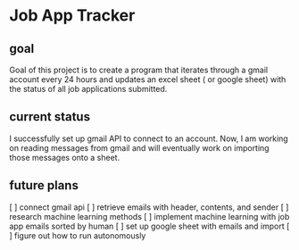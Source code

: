 # Job App Tracker
## goal
Goal of this project is to create a program that iterates through a gmail account every 24 hours and updates an excel sheet ( or google sheet) with the status of all job applications submitted. 

## current status

I successfully set up gmail API to connect to an account. Now, I am working on reading messages from gmail and will eventually work on importing those messages onto a sheet.

## future plans
[ ] connect gmail api
[ ] retrieve emails with header, contents, and sender
[ ] research machine learning methods
[ ] implement machine learning with job app emails sorted by human
[ ] set up google sheet with emails and import
[ ] figure out how to run autonomously
